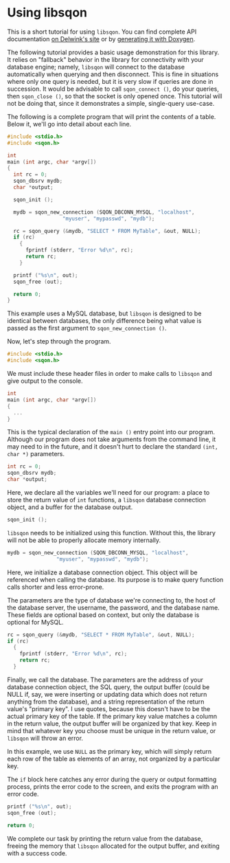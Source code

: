 Using libsqon
=============

This is a short tutorial for using `libsqon`. You can find complete API
documentation [on Delwink's site][1] or by [generating it with Doxygen][2].

The following tutorial provides a basic usage demonstration for this
library. It relies on "fallback" behavior in the library for connectivity with
your database engine; namely, `libsqon` will connect to the database
automatically when querying and then disconnect. This is fine in situations
where only one query is needed, but it is very slow if queries are done in
succession. It would be advisable to call `sqon_connect ()`, do your queries,
then `sqon_close ()`, so that the socket is only opened once. This tutorial
will not be doing that, since it demonstrates a simple, single-query use-case.

The following is a complete program that will print the contents of a
table. Below it, we'll go into detail about each line.

``` c
#include <stdio.h>
#include <sqon.h>

int
main (int argc, char *argv[])
{
  int rc = 0;
  sqon_dbsrv mydb;
  char *output;

  sqon_init ();

  mydb = sqon_new_connection (SQON_DBCONN_MYSQL, "localhost",
			      "myuser", "mypasswd", "mydb");

  rc = sqon_query (&mydb, "SELECT * FROM MyTable", &out, NULL);
  if (rc)
    {
      fprintf (stderr, "Error %d\n", rc);
      return rc;
    }

  printf ("%s\n", out);
  sqon_free (out);

  return 0;
}
```

This example uses a MySQL database, but `libsqon` is designed to be identical
between databases, the only difference being what value is passed as the first
argument to `sqon_new_connection ()`.

Now, let's step through the program.

``` c
#include <stdio.h>
#include <sqon.h>
```

We must include these header files in order to make calls to `libsqon` and give
output to the console.

``` c
int
main (int argc, char *argv[])
{
  ...
}
```

This is the typical declaration of the `main ()` entry point into our
program. Although our program does not take arguments from the command line, it
may need to in the future, and it doesn't hurt to declare the standard `(int,
char *)` parameters.

``` c
int rc = 0;
sqon_dbsrv mydb;
char *output;
```

Here, we declare all the variables we'll need for our program: a place to store
the return value of `int` functions, a `libsqon` database connection object,
and a buffer for the database output.

``` c
sqon_init ();
```

`libsqon` needs to be initialized using this function. Without this, the
library will not be able to properly allocate memory internally.

``` c
mydb = sqon_new_connection (SQON_DBCONN_MYSQL, "localhost",
			    "myuser", "mypasswd", "mydb");
```

Here, we initialize a database connection object. This object will be
referenced when calling the database. Its purpose is to make query function
calls shorter and less error-prone.

The parameters are the type of database we're connecting to, the host of the
database server, the username, the password, and the database name. These
fields are optional based on context, but only the database is optional for
MySQL.

``` c
rc = sqon_query (&mydb, "SELECT * FROM MyTable", &out, NULL);
if (rc)
  {
    fprintf (stderr, "Error %d\n", rc);
    return rc;
  }
```

Finally, we call the database. The parameters are the address of your database
connection object, the SQL query, the output buffer (could be NULL if, say, we
were inserting or updating data which does not return anything from the
database), and a string representation of the return value's "primary key". I
use quotes, because this doesn't have to be the actual primary key of the
table. If the primary key value matches a column in the return value, the
output buffer will be organized by that key. Keep in mind that whatever key you
choose must be unique in the return value, or `libsqon` will throw an error.

In this example, we use `NULL` as the primary key, which will simply return
each row of the table as elements of an array, not organized by a particular
key.

The `if` block here catches any error during the query or output formatting
process, prints the error code to the screen, and exits the program with an
error code.

``` c
printf ("%s\n", out);
sqon_free (out);

return 0;
```

We complete our task by printing the return value from the database, freeing
the memory that `libsqon` allocated for the output buffer, and exiting with a
success code.

[1]: http://delwink.com/software/apidocs/libsqon
[2]: generating-api-documentation.md
